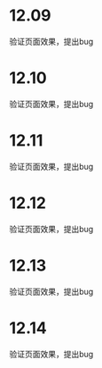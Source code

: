 # 12.09

验证页面效果，提出bug

# 12.10

验证页面效果，提出bug

# 12.11

验证页面效果，提出bug

# 12.12

验证页面效果，提出bug

# 12.13

验证页面效果，提出bug

# 12.14

验证页面效果，提出bug
